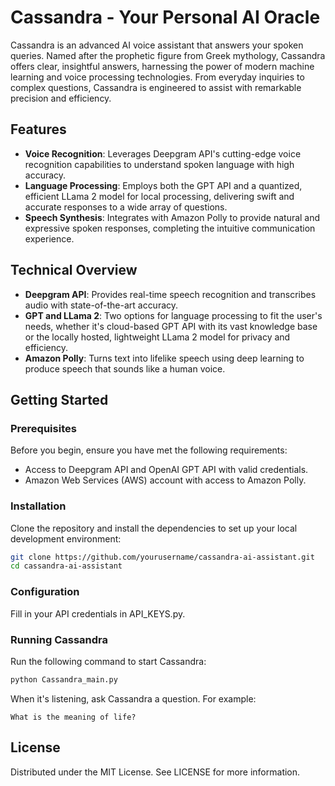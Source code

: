 # Cassandra - Your Personal AI Oracle

Cassandra is an advanced AI voice assistant that answers your spoken queries. Named after the prophetic figure from Greek mythology, Cassandra offers clear, insightful answers, harnessing the power of modern machine learning and voice processing technologies. From everyday inquiries to complex questions, Cassandra is engineered to assist with remarkable precision and efficiency.

## Features

- **Voice Recognition**: Leverages Deepgram API's cutting-edge voice recognition capabilities to understand spoken language with high accuracy.
- **Language Processing**: Employs both the GPT API and a quantized, efficient LLama 2 model for local processing, delivering swift and accurate responses to a wide array of questions.
- **Speech Synthesis**: Integrates with Amazon Polly to provide natural and expressive spoken responses, completing the intuitive communication experience.

## Technical Overview

- **Deepgram API**: Provides real-time speech recognition and transcribes audio with state-of-the-art accuracy.
- **GPT and LLama 2**: Two options for language processing to fit the user's needs, whether it's cloud-based GPT API with its vast knowledge base or the locally hosted, lightweight LLama 2 model for privacy and efficiency.
- **Amazon Polly**: Turns text into lifelike speech using deep learning to produce speech that sounds like a human voice.

## Getting Started

### Prerequisites

Before you begin, ensure you have met the following requirements:

- Access to Deepgram API and OpenAI GPT API with valid credentials.
- Amazon Web Services (AWS) account with access to Amazon Polly.

### Installation

Clone the repository and install the dependencies to set up your local development environment:

```bash
git clone https://github.com/yourusername/cassandra-ai-assistant.git
cd cassandra-ai-assistant
```

### Configuration
Fill in your API credentials in API_KEYS.py.

### Running Cassandra
Run the following command to start Cassandra:

```bash
python Cassandra_main.py
```

When it's listening, ask Cassandra a question. For example:

```
What is the meaning of life?
```

## License
Distributed under the MIT License. See LICENSE for more information.